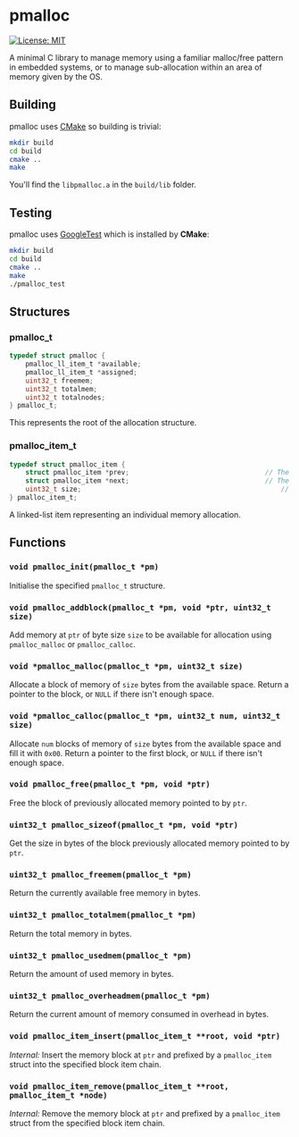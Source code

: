 # pmalloc

[![License: MIT](https://img.shields.io/badge/License-MIT-yellow.svg)](https://opensource.org/licenses/MIT)

A minimal C library to manage memory using a familiar malloc/free pattern in embedded systems, or to manage sub-allocation within an area of memory given by the OS.

## Building

pmalloc uses [CMake](https://cmake.org/) so building is trivial:

```bash
mkdir build
cd build
cmake ..
make
```

You'll find the `libpmalloc.a` in the `build/lib` folder. 

## Testing

pmalloc uses [GoogleTest](https://github.com/google/googletest) which is installed by **CMake**:

```bash
mkdir build
cd build
cmake ..
make
./pmalloc_test
```

## Structures

### pmalloc_t

```C
typedef struct pmalloc {
	pmalloc_ll_item_t *available;
	pmalloc_ll_item_t *assigned;
	uint32_t freemem;
	uint32_t totalmem;
	uint32_t totalnodes;
} pmalloc_t;
```

This represents the root of the allocation structure.

### pmalloc_item_t

```C
typedef struct pmalloc_item {
	struct pmalloc_item *prev;									// The previous block in the chain
	struct pmalloc_item *next;									// The next block in the chain
	uint32_t size;													// This is the size of the block as reported to the user 
} pmalloc_item_t;
```

A linked-list item representing an individual memory allocation.

## Functions

### `void pmalloc_init(pmalloc_t *pm)`

Initialise the specified `pmalloc_t` structure.

### `void pmalloc_addblock(pmalloc_t *pm, void *ptr, uint32_t size)`

Add memory at `ptr` of byte size `size` to be available for allocation using `pmalloc_malloc` or `pmalloc_calloc`.

### `void *pmalloc_malloc(pmalloc_t *pm, uint32_t size)`

Allocate a block of memory of `size` bytes from the available space. Return a pointer to the block, or `NULL` if there isn't enough space.

### `void *pmalloc_calloc(pmalloc_t *pm, uint32_t num, uint32_t size)`

Allocate `num` blocks of memory of `size` bytes from the available space and fill it with `0x00`. Return a pointer to the first block, or `NULL` if there isn't enough space.

### `void pmalloc_free(pmalloc_t *pm, void *ptr)`

Free the block of previously allocated memory pointed to by `ptr`.

### `uint32_t pmalloc_sizeof(pmalloc_t *pm, void *ptr)`

Get the size in bytes of the block previously allocated memory pointed to by `ptr`.

### `uint32_t pmalloc_freemem(pmalloc_t *pm)`

Return the currently available free memory in bytes.

### `uint32_t pmalloc_totalmem(pmalloc_t *pm)`

Return the total memory in bytes.

### `uint32_t pmalloc_usedmem(pmalloc_t *pm)`

Return the amount of used memory in bytes.

### `uint32_t pmalloc_overheadmem(pmalloc_t *pm)`

Return the current amount of memory consumed in overhead in bytes.

### `void pmalloc_item_insert(pmalloc_item_t **root, void *ptr)`

*Internal:* Insert the memory block at `ptr` and prefixed by a `pmalloc_item` struct into the specified block item chain.

### `void pmalloc_item_remove(pmalloc_item_t **root, pmalloc_item_t *node)`

*Internal:* Remove the memory block at `ptr` and prefixed by a `pmalloc_item` struct from the specified block item chain.